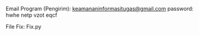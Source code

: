 Email Program (Pengirim): keamananinformasitugas@gmail.com
password: hwhe netp vzot eqcf

File Fix: Fix.py